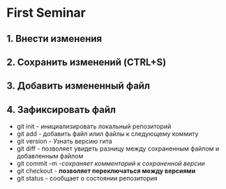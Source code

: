 # First Seminar

## 1. Внести изменения
## 2. Сохранить изменений (CTRL+S)
## 3. Добавить измененный файл
## 4. Зафиксировать файл
* git init - инициализировать локальный репозиторий
* git add - добавить файл илил файлы к следующему коммиту
* git version - Узнать версию гита
* git diff - позволяет увидеть разницу между сохраненным файлом и добавленным файлом
* git commit -m *-сохраняет комментарий к сохраненной версии*
* git checkout - **позволяет переключаться между версиями**
* git status - сообщает о состоянии репозитория